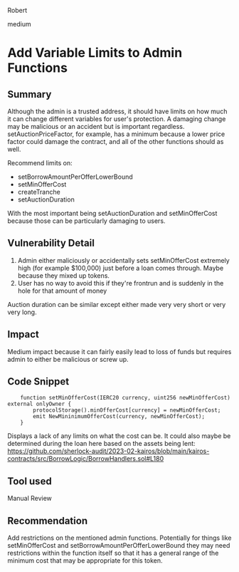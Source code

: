 Robert

medium

# Add Variable Limits to Admin Functions

## Summary
Although the admin is a trusted address, it should have limits on how much it can change different variables for user's protection. A damaging change may be malicious or an accident but is important regardless. setAuctionPriceFactor, for example, has a minimum because a lower price factor could damage the contract, and all of the other functions should as well.

Recommend limits on:
- setBorrowAmountPerOfferLowerBound
- setMinOfferCost
- createTranche
- setAuctionDuration

With the most important being setAuctionDuration and setMinOfferCost because those can be particularly damaging to users.

## Vulnerability Detail
1. Admin either maliciously or accidentally sets setMinOfferCost extremely high (for example $100,000) just before a loan comes through. Maybe because they mixed up tokens.
2. User has no way to avoid this if they're frontrun and is suddenly in the hole for that amount of money

Auction duration can be similar except either made very very short or very very long.

## Impact
Medium impact because it can fairly easily lead to loss of funds but requires admin to either be malicious or screw up.

## Code Snippet
```solidity
    function setMinOfferCost(IERC20 currency, uint256 newMinOfferCost) external onlyOwner {
        protocolStorage().minOfferCost[currency] = newMinOfferCost;
        emit NewMininimumOfferCost(currency, newMinOfferCost);
    }
```
Displays a lack of any limits on what the cost can be. It could also maybe be determined during the loan here based on the assets being lent: https://github.com/sherlock-audit/2023-02-kairos/blob/main/kairos-contracts/src/BorrowLogic/BorrowHandlers.sol#L180

## Tool used
Manual Review

## Recommendation
Add restrictions on the mentioned admin functions. Potentially for things like setMinOfferCost and setBorrowAmountPerOfferLowerBound they may need restrictions within the function itself so that it has a general range of the minimum cost that may be appropriate for this token.